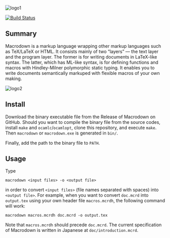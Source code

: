 ![logo1](https://raw.githubusercontent.com/wiki/gfngfn/Macrodown/img/macrodown-logo1.png)

[![Build Status](https://travis-ci.org/gfngfn/Macrodown.svg?branch=master)](https://travis-ci.org/gfngfn/Macrodown)

## Summary

Macrodown is a markup language wrapping other markup languages such as TeX/LaTeX or HTML.
It consists mainly of two “layers” ― the text layer and the program layer.
The former is for writing documents in LaTeX-like syntax.
The latter, which has ML-like syntax, is for defining functions and macros
with Hindley-Milner polymorphic static typing.
It enables you to write documents semantically markuped with flexible macros of your own making.

![logo2](https://raw.githubusercontent.com/wiki/gfngfn/Macrodown/img/macrodown-logo2.png)

## Install

Download the binary executable file from the Release of Macrodown on GitHub.
Should you want to compile the binary file from the source codes,
install `make` and `ocamlc`/`ocamlopt`, clone this repository, and execute `make`.
Then `macrodown` or `macrodown.exe` is generated in `bin/`.

Finally, add the path to the binary file to `PATH`.

## Usage

Type

    macrodown <input files> -o <output file>

in order to convert `<input files>` (file names separated with spaces) into `<output file>`.
For example, when you want to convert `doc.mcrd` into `output.tex` using your own header file `macros.mcrdh`,
the following command will work:

    macrodown macros.mcrdh doc.mcrd -o output.tex

Note that `macros.mcrdh` should precede `doc.mcrd`.
The current specification of Macrodown is written in Japanese at `doc/introduction.mcrd`.
